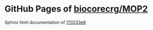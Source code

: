 GitHub Pages of [biocorecrg/MOP2](https://github.com/biocorecrg/MOP2.git)
===
Sphinx html documentation of [170233e6](https://github.com/biocorecrg/MOP2/tree/170233e612a9f1f11c82f543f4d2e060c452337a)
